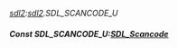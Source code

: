 _[sdl2](../../modules/sdl2/sdl2-module.md):[sdl2](../../modules/sdl2/sdl2-module.md).SDL\_SCANCODE\_U_
##### Const SDL\_SCANCODE\_U:[SDL_Scancode](../../modules/sdl2/sdl2-sdl_scancode.md)
